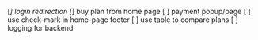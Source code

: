 [*] login redirection
[*] buy plan from home page
[ ] payment popup/page
[ ] use check-mark in home-page footer
[ ] use table to compare plans
[ ] logging for backend